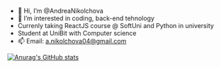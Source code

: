 - 👋 Hi, I’m @AndreaNikolchova
- 👀 I’m interested in coding, back-end tehnology
- Currenly taking ReactJS course @ SoftUni and Python in university
- Student at UniBit with Computer science
- 📫 Email: a.nikolchova04@gmail.com

[![Anurag's GitHub stats](https://github-readme-stats.vercel.app/api?username=AndreaNikolchova)](https://github.com/anuraghazra/github-readme-stats)
<!---
AndreaNikolchova/AndreaNikolchova is a ✨ special ✨ repository because its `README.md` (this file) appears on your GitHub profile.
You can click the Preview link to take a look at your changes.
--->
